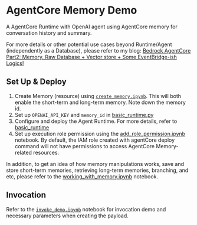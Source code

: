 # AgentCore Memory Demo

A AgentCore Runtime with OpenAI agent using AgentCore memory for conversation history and summary.

For more details or other potential use cases beyond Runtime/Agent (independently as a Database), please refer to my blog: [Bedrock AgentCore Part2: Memory. Raw Database + Vector store + Some EventBridge-ish Logics!](https://medium.com/@itsuki.enjoy/bedrock-agentcore-part2-memory-raw-database-vector-store-some-eventbridge-ish-logics-594aad0389c0)


## Set Up & Deploy
1. Create Memory (resource) using [`create_memory.ipynb`](./docs/create_memory.ipynb). This will both enable the short-term and long-term memory. Note down the memory id.
2. Set up `OPENAI_API_KEY` and `memory_id` in [basic_runtime.py](./runtime_with_memory.py)
3. Configure and deploy the Agent Runtime. For more details, refer to [basic_runtime](../basic_runtime/README.md)
4. Set up execution role permission using the [add_role_permission.ipynb](./docs/add_role_permission.ipynb) notebook. By default, the IAM role created with agentCore deploy command will not have permissions to access AgentCore Memory-related resources.


In addition, to get an idea of how memory manipulations works, save and store short-term memories, retrieving long-term memories, branching, and etc, please refer to the [working_with_memory.ipynb](./docs/working_with_memory.ipynb) notebook.


## Invocation
Refer to the [`invoke_demo.ipynb`](./docs/invoke_demo.ipynb) notebook for invocation demo and necessary parameters when creating the payload.